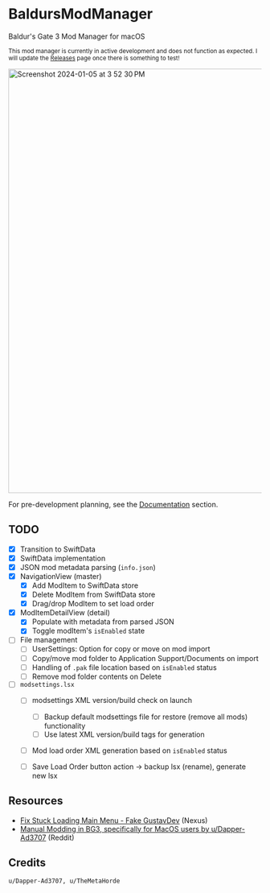 # BaldursModManager
Baldur's Gate 3 Mod Manager for macOS

<sup>This mod manager is currently in active development and does not function as expected. I will update the [Releases](https://github.com/revblaze/BaldursModManager/releases) page once there is something to test!</sup>

<img width="843" alt="Screenshot 2024-01-05 at 3 52 30 PM" src="https://github.com/revblaze/BaldursModManager/assets/1476332/d7af718f-4468-4894-9638-53864b1e00b6">

For pre-development planning, see the [Documentation](/Documentation/) section.

## TODO

- [x] Transition to SwiftData
- [x] SwiftData implementation
- [x] JSON mod metadata parsing (`info.json`)
- [x] NavigationView (master)
  - [x] Add ModItem to SwiftData store
  - [x] Delete ModItem from SwiftData store 
  - [x] Drag/drop ModItem to set load order
- [x] ModItemDetailView (detail)
  - [x] Populate with metadata from parsed JSON
  - [x] Toggle modItem's `isEnabled` state
- [ ] File management
  - [ ] UserSettings: Option for copy or move on mod import 
  - [ ] Copy/move mod folder to Application Support/Documents on import
  - [ ] Handling of `.pak` file location based on `isEnabled` status
  - [ ] Remove mod folder contents on Delete
- [ ] `modsettings.lsx`
  - [ ] modsettings XML version/build check on launch
    - [ ] Backup default modsettings file for restore (remove all mods) functionality
    - [ ] Use latest XML version/build tags for generation
  - [ ] Mod load order XML generation based on `isEnabled` status
  - [ ] Save Load Order button action → backup lsx (rename), generate new lsx
  

## Resources

- [Fix Stuck Loading Main Menu - Fake GustavDev](https://www.nexusmods.com/baldursgate3/mods/611) (Nexus)
- [Manual Modding in BG3, specifically for MacOS users by u/Dapper-Ad3707](https://www.reddit.com/r/BaldursGate3/comments/15cksse/manual_modding_in_bg3_specifically_for_macos_users/) (Reddit)

## Credits

```
u/Dapper-Ad3707, u/TheMetaHorde
```
